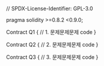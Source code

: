 // SPDX-License-Identifier: GPL-3.0

pragma solidity >=0.8.2 <0.9.0;

Contract Q1 {
// 1. 문제문제문제
code
}

Contract Q2 {
// 2. 문제문제문제
code
}

Contract Q3 {
// 3. 문제문제문제
code
}
